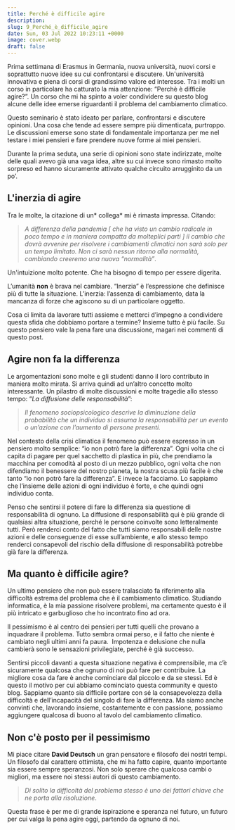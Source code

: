 ```yaml
---
title: Perché è difficile agire
description:
slug: 9_Perché_è_difficile_agire
date: Sun, 03 Jul 2022 10:23:11 +0000
image: cover.webp
draft: false
---
```



Prima settimana di Erasmus in Germania, nuova università, nuovi corsi e soprattutto nuove idee su cui confrontarsi e discutere. Un'università innovativa e piena di corsi di grandissimo valore ed interesse. Tra i molti un corso in particolare ha catturato la mia attenzione: “Perchè è difficile agire?”. Un corso che mi ha spinto a voler condividere su questo blog alcune delle idee emerse riguardanti il problema del cambiamento climatico.




Questo seminario è stato ideato per parlare, confrontarsi e discutere opinioni. Una cosa che tende ad essere sempre più dimenticata, purtroppo. Le discussioni emerse sono state di fondamentale importanza per me nel testare i miei pensieri e fare prendere nuove forme ai miei pensieri.




Durante la prima seduta, una serie di opinioni sono state indirizzate, molte delle quali avevo già una vaga idea, altre su cui invece sono rimasto molto sorpreso ed hanno sicuramente attivato qualche circuito arrugginito da un po’. 




## L'inerzia di agire




Tra le molte, la citazione di un\* collega\* mi è rimasta impressa. Citando:



> 
> *A differenza della pandemia [ che ha visto un cambio radicale in poco tempo e in maniera compatta da molteplici parti ] il cambio che dovrà avvenire per risolvere i cambiamenti climatici non sarà solo per un tempo limitato. Non ci sarà nessun ritorno alla normalità, cambiando creeremo una nuova “normalità”*.
> 
> 
> 




Un'intuizione molto potente. Che ha bisogno di tempo per essere digerita.




L’umanità **non** è brava nel cambiare. “Inerzia” è l’espressione che definisce più di tutte la situazione. L’inerzia: l’assenza di cambiamento, data la mancanza di forze che agiscono su di un particolare oggetto. 




Cosa ci limita da lavorare tutti assieme e metterci d’impegno a condividere questa sfida che dobbiamo portare a termine? Insieme tutto è più facile. Su questo pensiero vale la pena fare una discussione, magari nei commenti di questo post.




## Agire non fa la differenza




Le argomentazioni sono molte e gli studenti danno il loro contributo in maniera molto mirata. Si arriva quindi ad un’altro concetto molto interessante. Un pilastro di molte discussioni e molte tragedie allo stesso tempo: “*La diffusione delle responsabilità*”:





> 
> *Il fenomeno sociopsicologico descrive la diminuzione della probabilità che un individuo si assuma la responsabilità per un evento o un’azione con l’aumento di persone presenti.*
> 
> 
> 




Nel contesto della crisi climatica il fenomeno può essere espresso in un pensiero molto semplice: “io non potrò fare la differenza”. Ogni volta che ci capita di pagare per quel sacchetto di plastica in più, che prendiamo la macchina per comodità al posto di un mezzo pubblico, ogni volta che non difendiamo il benessere del nostro pianeta, la nostra scusa più facile è che tanto “io non potrò fare la differenza”. E invece la facciamo. Lo sappiamo che l’insieme delle azioni di ogni individuo è forte, e che quindi ogni individuo conta.




Penso che sentirsi il potere di fare la differenza sia questione di responsabilità di ognuno. La diffusione di responsabilità qui è più grande di qualsiasi altra situazione, perché le persone coinvolte sono letteralmente tutti. Però renderci conto del fatto che tutti siamo responsabili delle nostre azioni e delle conseguenze di esse sull’ambiente, e allo stesso tempo renderci consapevoli del rischio della diffusione di responsabilità potrebbe già fare la differenza.




## Ma quanto è difficile agire?




Un ultimo pensiero che non può essere tralasciato fa riferimento alla difficoltà estrema del problema che è il cambiamento climatico. Studiando informatica, è la mia passione risolvere problemi, ma certamente questo è il più intricato e garbuglioso che ho incontrato fino ad ora. 




Il pessimismo è al centro dei pensieri per tutti quelli che provano a inquadrare il problema. Tutto sembra ormai perso, e il fatto che niente è cambiato negli ultimi anni fa paura.  Impotenza e delusione che nulla cambierà sono le sensazioni privilegiate, perché è già successo. 




Sentirsi piccoli davanti a questa situazione negativa è comprensibile, ma c’è sicuramente qualcosa che ognuno di noi può fare per contribuire. La migliore cosa da fare è anche cominciare dal piccolo e da se stessi. Ed è questo il motivo per cui abbiamo cominciato questa community e questo blog. Sappiamo quanto sia difficile portare con sé la consapevolezza della difficoltà e dell’incapacità del singolo di fare la differenza. Ma siamo anche convinti che, lavorando insieme, costantemente e con passione, possiamo aggiungere qualcosa di buono al tavolo del cambiamento climatico.




## Non c'è posto per il pessimismo




Mi piace citare **David Deutsch** un gran pensatore e filosofo dei nostri tempi. Un filosofo dal carattere ottimista, che mi ha fatto capire, quanto importante sia essere sempre speranzosi. Non solo sperare che qualcosa cambi o migliori, ma essere noi stessi autori di questo cambiamento.





> 
> *Di solito la difficoltà del problema stesso è uno dei fattori chiave che ne porta alla risoluzione*.
> 
> 
> 




Questa frase è per me di grande ispirazione e speranza nel futuro, un futuro per cui valga la pena agire oggi, partendo da ognuno di noi.




